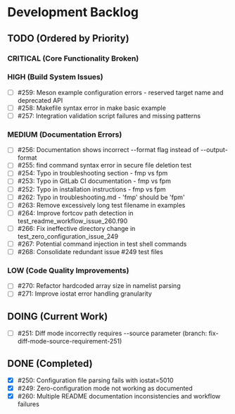 # Development Backlog

## TODO (Ordered by Priority)

### CRITICAL (Core Functionality Broken)

### HIGH (Build System Issues)
- [ ] #259: Meson example configuration errors - reserved target name and deprecated API
- [ ] #258: Makefile syntax error in make basic example
- [ ] #257: Integration validation script failures and missing patterns

### MEDIUM (Documentation Errors)
- [ ] #256: Documentation shows incorrect --format flag instead of --output-format
- [ ] #255: find command syntax error in secure file deletion test
- [ ] #254: Typo in troubleshooting section - fmp vs fpm
- [ ] #253: Typo in GitLab CI documentation - fmp vs fpm
- [ ] #252: Typo in installation instructions - fmp vs fpm
- [ ] #262: Typo in troubleshooting.md - 'fmp' should be 'fpm'
- [ ] #263: Remove excessively long test filename in examples
- [ ] #264: Improve fortcov path detection in test_readme_workflow_issue_260.f90
- [ ] #266: Fix ineffective directory change in test_zero_configuration_issue_249
- [ ] #267: Potential command injection in test shell commands
- [ ] #268: Consolidate redundant issue #249 test files

### LOW (Code Quality Improvements)
- [ ] #270: Refactor hardcoded array size in namelist parsing
- [ ] #271: Improve iostat error handling granularity

## DOING (Current Work)
- [ ] #251: Diff mode incorrectly requires --source parameter (branch: fix-diff-mode-source-requirement-251)

## DONE (Completed)
- [x] #250: Configuration file parsing fails with iostat=5010
- [x] #249: Zero-configuration mode not working as documented
- [x] #260: Multiple README documentation inconsistencies and workflow failures
